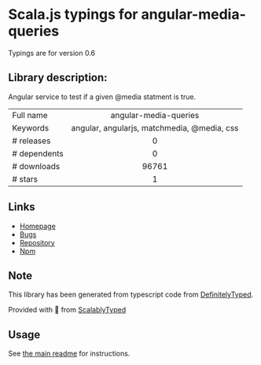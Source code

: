 
# Scala.js typings for angular-media-queries

Typings are for version 0.6

## Library description:
Angular service to test if a given @media statment is true.

|                    |                 |
| ------------------ | :-------------: |
| Full name          | angular-media-queries |
| Keywords           | angular, angularjs, matchmedia, @media, css |
| # releases         | 0 |
| # dependents       | 0 |
| # downloads        | 96761 |
| # stars            | 1 |

## Links
- [Homepage](https://github.com/jacopotarantino/angular-match-media#readme)
- [Bugs](https://github.com/jacopotarantino/angular-match-media/issues)
- [Repository](https://github.com/jacopotarantino/angular-match-media)
- [Npm](https://www.npmjs.com/package/angular-media-queries)
    


## Note
This library has been generated from typescript code from [DefinitelyTyped](https://definitelytyped.org).

Provided with :purple_heart: from [ScalablyTyped](https://github.com/oyvindberg/ScalablyTyped)

## Usage
See [the main readme](../../readme.md) for instructions.


